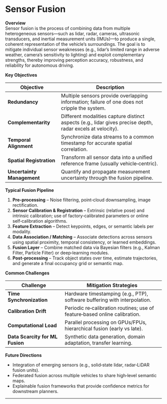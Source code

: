 # Sensor Fusion  

**Overview**  
Sensor fusion is the process of combining data from multiple heterogeneous sensors—such as lidar, radar, cameras, ultrasonic transducers, and inertial measurement units (IMUs)—to produce a single, coherent representation of the vehicle’s surroundings. The goal is to mitigate individual sensor weaknesses (e.g., lidar’s limited range in adverse weather, camera’s sensitivity to lighting) and exploit complementary strengths, thereby improving perception accuracy, robustness, and reliability for autonomous driving.

**Key Objectives**

| Objective | Description |
|-----------|-------------|
| **Redundancy** | Multiple sensors provide overlapping information; failure of one does not cripple the system. |
| **Complementarity** | Different modalities capture distinct aspects (e.g., lidar gives precise depth, radar excels at velocity). |
| **Temporal Alignment** | Synchronize data streams to a common timestamp for accurate spatial correlation. |
| **Spatial Registration** | Transform all sensor data into a unified reference frame (usually vehicle‑centric). |
| **Uncertainty Management** | Quantify and propagate measurement uncertainty through the fusion pipeline. |

**Typical Fusion Pipeline**

1. **Pre‑processing** – Noise filtering, point‑cloud downsampling, image rectification.  
2. **Sensor Calibration & Registration** – Extrinsic (relative pose) and intrinsic calibration; use of factory‑calibrated parameters or online self‑calibration algorithms.  
3. **Feature Extraction** – Detect keypoints, edges, or semantic labels per modality.  
4. **Data Association / Matching** – Associate detections across sensors using spatial proximity, temporal consistency, or learned embeddings.  
5. **Fusion Layer** – Combine matched data via Bayesian filters (e.g., Kalman Filter, Particle Filter) or deep‑learning modules.  
6. **Post‑processing** – Track object states over time, estimate trajectories, and generate a final occupancy grid or semantic map.

**Common Challenges**

| Challenge | Mitigation Strategies |
|-----------|-----------------------|
| **Time Synchronization** | Hardware timestamping (e.g., PTP), software buffering with interpolation. |
| **Calibration Drift** | Periodic re‑calibration routines; use of feature‑based online calibration. |
| **Computational Load** | Parallel processing on GPUs/FPUs, hierarchical fusion (early vs late). |
| **Data Scarcity for ML Fusion** | Synthetic data generation, domain adaptation, transfer learning. |

**Future Directions**

- Integration of emerging sensors (e.g., solid‑state lidar, radar‑LiDAR fusion units).  
- Federated fusion across multiple vehicles to share high‑level semantic maps.  
- Explainable fusion frameworks that provide confidence metrics for downstream planners.

---
